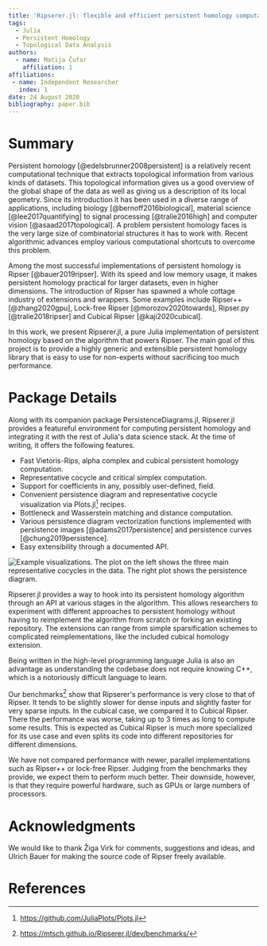 ```yaml
---
title: 'Ripserer.jl: flexible and efficient persistent homology computation in Julia'
tags:
  - Julia
  - Persistent Homology
  - Topological Data Analysis
authors:
  - name: Matija Čufar
    affiliation: 1
affiliations:
 - name: Independent Researcher
   index: 1
date: 24 August 2020
bibliography: paper.bib
---
```


# Summary

Persistent homology [@edelsbrunner2008persistent] is a relatively recent computational
technique that extracts topological information from various kinds of datasets. This
topological information gives us a good overview of the global shape of the data as well as
giving us a description of its local geometry. Since its introduction it has been used in a
diverse range of applications, including biology [@bernoff2016biological], material
science [@lee2017quantifying] to signal processing [@tralie2016high] and computer
vision [@asaad2017topological]. A problem persistent homology faces is the very large size of
combinatorial structures it has to work with. Recent algorithmic advances employ various
computational shortcuts to overcome this problem.

Among the most successful implementations of persistent homology is
Ripser [@bauer2019ripser]. With its speed and low memory usage, it makes persistent homology
practical for larger datasets, even in higher dimensions. The introduction of Ripser has
spawned a whole cottage industry of extensions and wrappers. Some examples include
Ripser++ [@zhang2020gpu], Lock-free Ripser [@morozov2020towards], Ripser.py [@tralie2018ripser]
and Cubical Ripser [@kaji2020cubical].

In this work, we present Ripserer.jl, a pure Julia implementation of persistent homology
based on the algorithm that powers Ripser. The main goal of this project is to provide a
highly generic and extensible persistent homology library that is easy to use for
non-experts without sacrificing too much performance.

# Package Details

Along with its companion package PersistenceDiagrams.jl, Ripserer.jl provides a featureful
environment for computing persistent homology and integrating it with the rest of Julia's
data science stack. At the time of writing, it offers the following features.

* Fast Vietoris-Rips, alpha complex and cubical persistent homology computation.
* Representative cocycle and critical simplex computation.
* Support for coefficients in any, possibly user-defined, field.
* Convenient persistence diagram and representative cocycle visualization via
  Plots.jl[^1] recipes.
* Bottleneck and Wasserstein matching and distance computation.
* Various persistence diagram vectorization functions implemented with persistence
  images [@adams2017persistence] and persistence curves [@chung2019persistence].
* Easy extensibility through a documented API.

![Example visualizations. The plot on the left shows the three main representative cocycles
in the data. The right plot shows the persistence diagram.](figure.png)

Ripserer.jl provides a way to hook into its persistent homology algorithm through an API at
various stages in the algorithm. This allows researchers to experiment with different
approaches to persistent homology without having to reimplement the algorithm from scratch
or forking an existing repository. The extensions can range from simple sparsification
schemes to complicated reimplementations, like the included cubical homology extension.

Being written in the high-level programming language Julia is also an advantage as
understanding the codebase does not require knowing C++, which is a notoriously difficult
language to learn.

Our benchmarks[^2] show that Ripserer's performance is very close to that of Ripser. It
tends to be slightly slower for dense inputs and slightly faster for very sparse inputs. In
the cubical case, we compared it to Cubical Ripser. There the performance was worse, taking
up to 3 times as long to compute some results. This is expected as Cubical Ripser is much
more specialized for its use case and even splits its code into different repositories for
different dimensions.

We have not compared performance with newer, parallel implementations such as Ripser++ or
lock-free Ripser. Judging from the benchmarks they provide, we expect them to perform much
better. Their downside, however, is that they require powerful hardware, such as GPUs or
large numbers of processors.

[^1]: https://github.com/JuliaPlots/Plots.jl
[^2]: https://mtsch.github.io/Ripserer.jl/dev/benchmarks/

# Acknowledgments

We would like to thank Žiga Virk for comments, suggestions and ideas, and Ulrich Bauer for
making the source code of Ripser freely available.

# References
